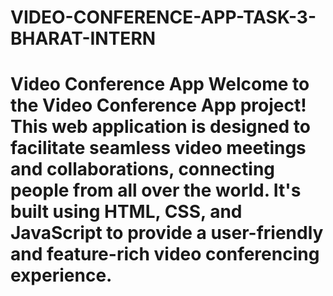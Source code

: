 # VIDEO-CONFERENCE-APP-TASK-3-BHARAT-INTERN
# Video Conference App  Welcome to the Video Conference App project! This web application is designed to facilitate seamless video meetings and collaborations, connecting people from all over the world. It's built using HTML, CSS, and JavaScript to provide a user-friendly and feature-rich video conferencing experience.
